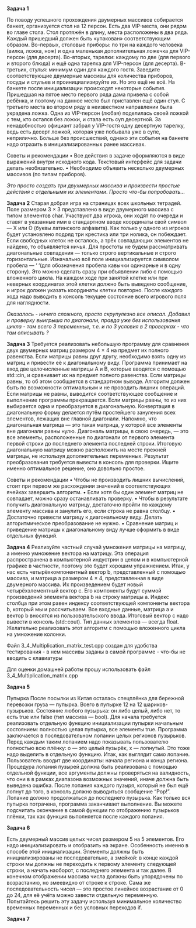 **Задача 1**

По поводу успешного прохождения двумерных массивов собирается банкет, организуется стол на 12 персон. Есть два VIP-места, они рядом во главе стола. Стол протяжён в длину, места расположены в два ряда. Каждый пришедший должен быть «упакован» соответствующим образом. Во-первых, столовые приборы: по три на каждого человека (вилка, ложка, нож) и одна маленькая дополнительная ложечка для VIP-персон (для десерта). Во-вторых, тарелки: каждому по две (для первого и второго блюда) и ещё одна тарелка для VIP-персон (для десерта). В-третьих, стулья: минимум один для каждого гостя. Заведите соответствующие двумерные массивы для количества приборов, посуды и стульев и проинициализируйте их.
Но это ещё не всё. На банкете после инициализации происходят некоторые события. Пришедшая на пятое место первого ряда дама привела с собой ребёнка, и поэтому на данное место был приставлен ещё один стул. С третьего места во втором ряду в неизвестном направлении была украдена ложка. Одна из VIP-персон (любая) поделилась своей ложкой с тем, кто остался без ложки, и стала есть суп десертной. За ненадобностью официант забрал у VIP-гостя одну десертную тарелку, ведь есть десерт ложкой, которая уже побывала уже в супе, неприлично. Больше без происшествий, однако эти события на банкете надо отразить в инициализированных ранее массивах.

Советы и рекомендации
• Все действия в задаче оформляются в виде выражений внутри исходного кода. Текстовый интерфейс для задачи делать необязательно.
• Необходимо объявить несколько двумерных массивов (по типам приборов).

*Это просто создать три двухмерных массива и произвести простые действия с отдельными их элементами. Просто что-бы попробовать...*

**Задача 2**
Старая добрая игра на страницах всех школьных тетрадей. Поле размером 3 × 3 представлено в виде двумерного массива с типом элементов char. Участвуют два игрока, они ходят по очереди и ставят в указанные ими в стандартном вводе координаты свой символ — X или O (буквы латинского алфавита). Как только у одного из игроков будет установлено подряд три крестика или три нолика, он побеждает. Если свободных клеток не осталось, а трёх совпадающих элементов не найдено, то объявляется ничья. Для простоты не будем рассматривать диагональные совпадения — только строго вертикальные и строго горизонтальные.
Изначально всё поле инициализируется символом пробела — ‘ ‘(для обозначения пробела кавычки одинарные и в одну сторону). Это можно сделать сразу при объявлении либо с помощью вложенного цикла. На каждом ходе при занятой клетке или при неверных координатах этой клетки должно быть выведено сообщение, и игрок должен указать координаты клетки повторно. После каждого хода надо выводить в консоль текущее состояние всего игрового поля для наглядности.

*Оказалось - ничего сложного, просто скрупулезно все описал. Добавил и проверку выигрыша по диагонали, правда уже без использования цикла - там всего 3 переменные, т.е. и по 3 условия в 2 проверках - что там описывать ?*

**Задача 3**
Требуется реализовать небольшую программу для сравнения двух двумерных матриц размером 4 × 4 на предмет их полного равенства. Если матрицы равны друг другу, необходимо взять одну из матриц и привести её к диагональному виду. Программа принимает на вход две целочисленные матрицы A и B, которые вводятся с помощью std::cin, и сравнивает их на предмет полного равенства. Если матрицы равны, то об этом сообщается в стандартном выводе. Алгоритм должен быть по возможности оптимальным и не проводить лишних операций. Если матрицы не равны, выводится соответствующее сообщение и выполнение программы прекращается. Если матрицы равны, то из них выбирается одна и преобразуется в диагональную. Конвертация в диагональную форму делается путём простейшего зануления всех элементов, лежащих вне главной диагонали. Напомню, что диагональная матрица — это такая матрица, у которой все элементы вне диагонали равны нулю. Диагональ матрицы, в свою очередь, — это все элементы, расположенные по диагонали от первого элемента первой строки до последнего элемента последней строки. Итоговую диагональную матрицу можно расположить на месте прежней матрицы, не используя дополнительных переменных. Результат преобразования требуется вывести в консоль для проверки. Ищите именно оптимальное решение, оно довольно простое.

Советы и рекомендации
• Чтобы не производить лишних вычислений, стоит при первом же расхождении значений в соответствующих ячейках завершить алгоритм.
• Если хотя бы один элемент матриц не совпадает, можно сразу останавливать проверку.
• Чтобы в результате получить диагональную матрицу, достаточно пройти по каждому элементу массива и занулить его, если строка не равна столбцу.
• Достаточно привести матрицу к диагональному виду. Делать алгоритмическое преобразование не нужно.
• Сравнение матриц и приведение матрицы к диагональному виду лучше оформить в виде отдельных функций.

**Задача 4**
Реализуйте частный случай умножения матрицы на матрицу, а именно умножение вектора на матрицу. Эта операция распространена в компьютерной индустрии в целом и в компьютерной графике в частности, поэтому это будет хорошим упражнением.
Итак, у нас есть четырёхкомпонентный вектор b, представленный с помощью массива, и матрица a размером 4 × 4, представленная в виде двумерного массива. Их произведением будет новый четырёхэлементный вектор c. Его компоненты будут суммой произведений элемента вектора b на строку матрицы a. Индекс столбца при этом равен индексу соответствующей компоненты вектора b, который мы и рассчитываем.
Все входные данные, матрица a и вектор b вносятся из пользовательского ввода. Итоговый вектор c надо вывести в консоль (std::cout). Тип данных элементов — всегда float. Желательно реализовать этот алгоритм с помощью вложенного цикла на умножение колонки.

Файл 3_4_Multiplication_matrix_test.cpp создан для удобства тестирования - в нем массивы заданы в самой программе - что-бы не вводить с клавиатуры

Для оценки домашней работы прошу использовать файл 3_4_Multiplication_matrix.cpp

**Задача 5**

Пупырка
После посылки из Китая осталась спецплёнка для бережной перевозки груза — пупырка. Всего в пупырке 12 на 12 шариков-пузырьков. Состояние любого пузырька: он либо целый, либо нет, то есть true или false (тип массива — bool). Для начала требуется реализовать отдельную функцию инициализации пупырки начальным состоянием: полностью целая пупырка, все элементы true.
Программа заключается в последовательном лопании целых регионов пузырьков. Перед каждым таким лопанием надо показывать пользователю полностью всю плёнку: o — это целый пузырёк, x — лопнутый. Это тоже надо выделить в отдельную функцию. 
Итак, как выглядит само лопание. Пользователь вводит две координаты: начала региона и конца региона. Процедура лопания пузырей должна быть реализована с помощью отдельной функции, все аргументы должны проверяться на валидность, что они в в рамках диапазона возможных значений, иначе должна быть выведена ошибка. После лопания каждого пузыря, который не был ещё лопнут до того, в консоль должно выводиться сообщение “Pop!”.
Лопание должно продолжаться до последнего пузырька. Как только вся пупырка потрачена, программа заканчивает выполнение. Вы можете подсчитать окончание в самой функции по отображению пузырьков плёнки, так как функция выполняется после каждого лопания.

**Задача 6**

Есть двумерный массив целых чисел размером 5 на 5 элементов. Его надо инициализировать и отобразить на экране. Особенность именно в способе этой инициализации. Элементы должны быть инициализированы не последовательно, а змейкой: в конце каждой строки мы должны не переходить к первому элементу следующей строки, а начать наоборот, с последнего элемента и так далее. 
В конечном отображении массива числа должны быть упорядочены по возрастанию, но змеевидно от строке к строке. Сама же последовательность чисел — это простое линейное возрастание от 0 до 24, для её учёта можно завести отдельную переменную.
Попытайтесь решить эту задачу используя минимальное количество временных переменных и без условных переходов if. 

**Задача 7**

